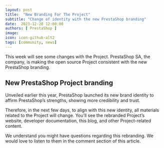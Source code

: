 ```yaml
---
layout: post
title:  "New Branding For The Project"
subtitle: "Change of identity with the new PrestaShop branding"
date:  2023-12-20 12:00:00
authors: [ PrestaShop ]
image: 
icon: icon-github-alt2
tags: [community, news]
---
```


This week will see some changes with the Project. PrestaShop SA, the company, is making the open source Project consistent with the new PrestaShop branding. 

## New PrestaShop Project branding

Unveiled earlier this year, PrestaShop launched its new brand identity to affirm PrestaShop’s strengths, showing more credibility and trust.

Therefore, in the next few days, to align with this new identity, all materials related to the Project will change. You’ll see the rebranded Project’s website, developer documentation, this blog, and other Project-related content.

We understand you might have questions regarding this rebranding. We would love to listen to them in the comment section of this article.
